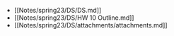 - [[Notes/spring23/DS/DS.md]]
- [[Notes/spring23/DS/HW 10 Outline.md]]
- [[Notes/spring23/DS/attachments/attachments.md]]